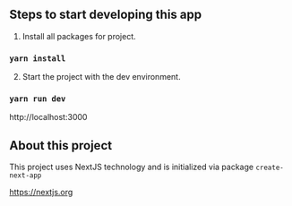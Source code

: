 ## Steps to start developing this app

1. Install all packages for project.

### `yarn install`

2. Start the project with the dev environment.

### `yarn run dev`

http://localhost:3000

## About this project

This project uses NextJS technology and is initialized via package `create-next-app`

https://nextjs.org
